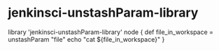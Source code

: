 # jenkinsci-unstashParam-library

library 'jenkinsci-unstashParam-library'
node {
   def file_in_workspace = unstashParam "file"
   echo "cat ${file_in_workspace}"
}
